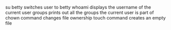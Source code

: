 su betty switches user to betty
whoami displays the username of the current user
groups prints out all the groups the current user is part of
chown command changes file ownership
touch command creates an empty file
